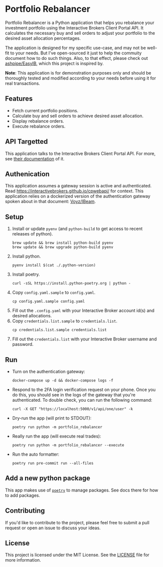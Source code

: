 # Portfolio Rebalancer

Portfolio Rebalancer is a Python application that helps you rebalance your investment portfolio using the Interactive Brokers Client Portal API. It calculates the necessary buy and sell orders to adjust your portfolio to the desired asset allocation percentages.

The application is designed for my specific use-case, and may not be well-fit to your needs. But I've open-sourced it just to help the commuity document how to do such things. Also, to that effect, please check out [ashpipe/EasyIB](https://github.com/ashpipe/EasyIB), which this project is inspired by.

**Note**: This application is for demonstration purposes only and should be thoroughly tested and modified according to your needs before using it for real transactions.

## Features

* Fetch current portfolio positions.
* Calculate buy and sell orders to achieve desired asset allocation.
* Display rebalance orders.
* Execute rebalance orders.

## API Targetted
This application talks to the Interactive Brokers Client Portal API. For more, see [their documentation](https://www.interactivebrokers.com/api/doc.html) of it.

## Authenication
This application assumes a gateway session is active and authenticated. Read https://interactivebrokers.github.io/cpwebapi/ for context. This application relies on a dockerized version of the authentication gateway spoken about in that document: [Voyz/IBeam](https://github.com/voyz/ibeam).

## Setup

1. Install or update `pyenv` (and `python-build` to get access to recent releases of python).
   ```
   brew update && brew install python-build pyenv
   brew update && brew upgrade python-build pyenv
   ```
1. Install python.
   ```
   pyenv install $(cat ./.python-version)
   ```
1. Install poetry.
   ```
   curl -sSL https://install.python-poetry.org | python -
   ```
1. Copy `config.yaml.sample` to `config.yaml`.
   ```
   cp config.yaml.sample config.yaml
   ```
1. Fill out the `.config.yaml` with your Interactive Broker account id(s) and desired allocations.
1. Copy `credentials.list.sample` to `credentials.list`.
   ```
   cp credentials.list.sample credentials.list
   ```
1. Fill out the `credentials.list` with your Interactive Broker username and password.

## Run

* Turn on the authentication gateway:
  ```
  docker-compose up -d && docker-compose logs -f
  ```
* Respond to the 2FA login verification request on your phone. Once you do this, you should see in the logs of the gateway that you're authenticated. To double check, you can run the following command:
  ```
  curl -X GET "https://localhost:5000/v1/api/one/user" -k
  ```
* Dry-run the app (will print to STDOUT):
  ```
  poetry run python -m portfolio_rebalancer
  ```
* Really run the app (will execute real trades):
  ```
  poetry run python -m portfolio_rebalancer --execute
  ```
* Run the auto formatter:
  ```
  poetry run pre-commit run --all-files
  ```

## Add a new python package
This app makes use of [`poetry`](https://python-poetry.org/) to manage packages. See docs there for how to add packages.

## Contributing

If you'd like to contribute to the project, please feel free to submit a pull request or open an issue to discuss your ideas.

## License

This project is licensed under the MIT License. See the [LICENSE](LICENSE) file for more information.
